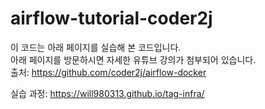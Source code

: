 # airflow-tutorial-coder2j
이 코드는 아래 페이지를 실습해 본 코드입니다.  
아래 페이지를 방문하시면 자세한 유튜브 강의가 첨부되어 있습니다.  
출처: https://github.com/coder2j/airflow-docker

실습 과정: https://will980313.github.io/tag-infra/
